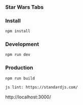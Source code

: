 ### Star Wars Tabs

### Install

```bash
npm install
```

### Development

```bash
npm run dev
```

### Production

```bash
npm run build
```

```bash
js lint: https://standardjs.com/
```

http://localhost:3000/
